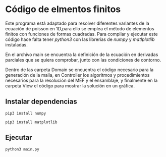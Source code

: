 # Código de elmentos finitos

Este programa está adaptado para resolver diferentes variantes de la ecuación de poisson en 1D,para ello se emplea el método de elementos finitos con funciones de formas cuadradas.
Para compilar y ejecutar este código hace falta tener *python3* con las librerías de *numpy* 
y *matlplotlib* instaladas.

En el archivo main se encuentra la definición de la ecuación en derivadas parciales que se quiera comprobar, junto con las condiciones de contorno.

Dentro de las carpeta Domain se encuentra el código necesario para la generación de la malla, en Controller los algoritmos y procedimientos necesarios para la resolución del MEF y el ensamblaje, y finalmente en la carpeta View el código para mostrar la solución en un gráfica.

## Instalar dependencias

`pip3 install numpy`

`pip3 install matplotlib`

## Ejecutar

`python3 main.py`